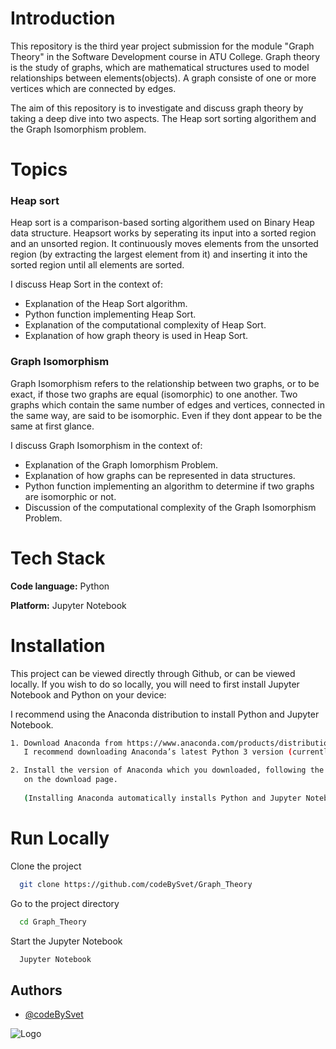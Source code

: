
# Introduction

This repository is the third year project submission 
for the module "Graph Theory" in the Software Development 
course in ATU College. Graph theory is the study of graphs, 
which are mathematical structures used to model relationships 
between elements(objects). A graph consiste of one or more vertices which are connected by edges.

The aim of this repository is to 
investigate and discuss graph theory by taking a deep dive 
into two aspects. The Heap sort sorting 
algorithem and the Graph Isomorphism problem.




# Topics

### Heap sort
Heap sort is a comparison-based sorting algorithem used on 
Binary Heap data structure. Heapsort works by seperating its 
input into a sorted region and an unsorted region. It 
continuously moves elements from the unsorted region 
(by extracting the largest element from it) and inserting 
it into the sorted region until all elements are sorted.

I discuss Heap Sort in the context of:
* Explanation of the Heap Sort algorithm.
* Python function implementing Heap Sort.
* Explanation of the computational complexity of Heap Sort.
* Explanation of how graph theory is used in Heap Sort.

### Graph Isomorphism
Graph Isomorphism refers to the relationship between two graphs,
or to be exact, if those two graphs are equal (isomorphic) to 
one another. Two graphs which contain the same number of 
edges and vertices, connected in the same way, are said to be 
isomorphic. Even if they dont appear to be the same at first 
glance.

I discuss Graph Isomorphism in the context of:
* Explanation of the Graph Iomorphism Problem.
* Explanation of how graphs can be represented in data structures.
* Python function implementing an algorithm to determine if two graphs are isomorphic or not.
* Discussion of the computational complexity of the Graph Isomorphism Problem.
# Tech Stack

**Code language:** Python

**Platform:** Jupyter Notebook

# Installation

This project can be viewed directly through Github, or can be
viewed locally. If you wish to do so locally, you will need
to first install Jupyter Notebook and Python on your device:


I recommend using the Anaconda distribution to install 
Python and Jupyter Notebook. 



```bash
1. Download Anaconda from https://www.anaconda.com/products/distribution. 
   I recommend downloading Anaconda’s latest Python 3 version (currently Python 3.7).

```
```bash
2. Install the version of Anaconda which you downloaded, following the instructions 
   on the download page.
   
   (Installing Anaconda automatically installs Python and Jupyter Notebook)

```

# Run Locally

Clone the project

```bash
  git clone https://github.com/codeBySvet/Graph_Theory
```

Go to the project directory

```bash
  cd Graph_Theory
```

Start the Jupyter Notebook

```bash
  Jupyter Notebook
```



## Authors

- [@codeBySvet](https://github.com/codeBySvet)


![Logo](https://ibb.co/jbJMRVs)


